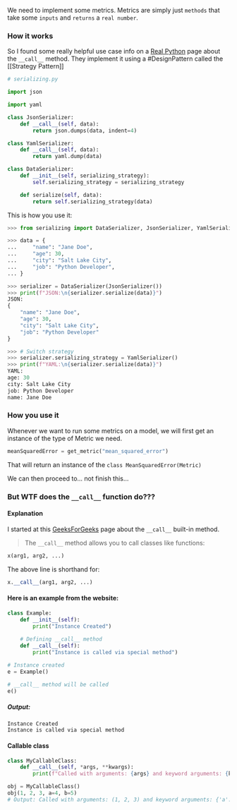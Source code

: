 We need to implement some metrics. 
Metrics are simply just `methods` that take some `inputs` and `returns` a `real number`.

### How it works 

So I found some really helpful use case info on a [Real Python](https://realpython.com/python-callable-instances/#exploring-advanced-use-cases-of-__call__) page about the `__call__` method. 
They implement it using a #DesignPattern called the [[Strategy Pattern]]

```python
# serializing.py

import json

import yaml

class JsonSerializer:
    def __call__(self, data):
        return json.dumps(data, indent=4)

class YamlSerializer:
    def __call__(self, data):
        return yaml.dump(data)

class DataSerializer:
    def __init__(self, serializing_strategy):
        self.serializing_strategy = serializing_strategy

    def serialize(self, data):
        return self.serializing_strategy(data)
```

This is how you use it:
```python
>>> from serializing import DataSerializer, JsonSerializer, YamlSerializer

>>> data = {
...     "name": "Jane Doe",
...     "age": 30,
...     "city": "Salt Lake City",
...     "job": "Python Developer",
... }

>>> serializer = DataSerializer(JsonSerializer())
>>> print(f"JSON:\n{serializer.serialize(data)}")
JSON:
{
    "name": "Jane Doe",
    "age": 30,
    "city": "Salt Lake City",
    "job": "Python Developer"
}

>>> # Switch strategy
>>> serializer.serializing_strategy = YamlSerializer()
>>> print(f"YAML:\n{serializer.serialize(data)}")
YAML:
age: 30
city: Salt Lake City
job: Python Developer
name: Jane Doe
```
### How you use it
Whenever we want to run some metrics on a model, we will first get an instance of the type of Metric we need.

```python
meanSquaredError = get_metric("mean_squared_error")
```
That will return an instance of the `class MeanSquaredError(Metric)`

We can then proceed to... not finish this... 
### But WTF does the `__call__` function do???

#### Explanation

I started at this [GeeksForGeeks](https://www.geeksforgeeks.org/__call__-in-python/) page about the `__call__` built-in method.

> The `__call__` method allows you to call classes like functions:

```python
x(arg1, arg2, ...)
```

The above line is shorthand for:

```python
x.__call__(arg1, arg2, ...)
```

#### Here is an example from the website:

```python
class Example:
    def __init__(self):
        print("Instance Created")
    
    # Defining __call__ method
    def __call__(self):
        print("Instance is called via special method")

# Instance created
e = Example()

# __call__ method will be called
e()
```

##### Output:

```
Instance Created
Instance is called via special method
```


#### Callable class

```python
class MyCallableClass:
    def __call__(self, *args, **kwargs):
        print(f"Called with arguments: {args} and keyword arguments: {kwargs}")

obj = MyCallableClass()
obj(1, 2, 3, a=4, b=5)
# Output: Called with arguments: (1, 2, 3) and keyword arguments: {'a': 4, 'b': 5}
```
